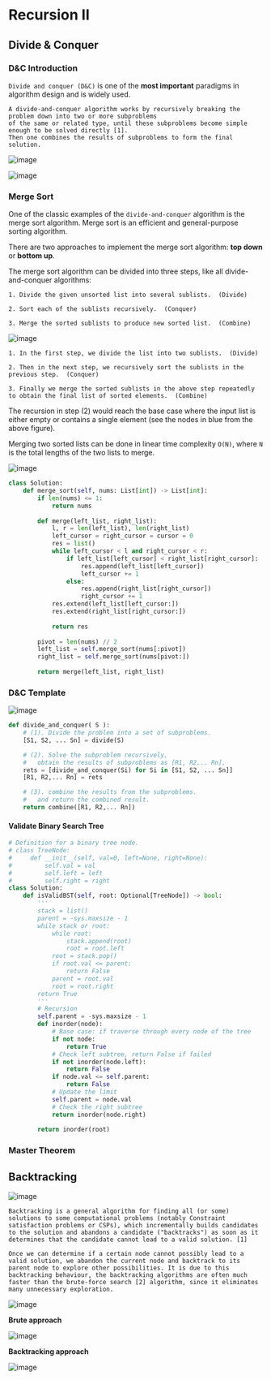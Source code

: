 # Recursion II

## Divide & Conquer

### D&C Introduction

```Divide and conquer (D&C)``` is one of the __most important__ paradigms in algorithm design and is widely used.

```
A divide-and-conquer algorithm works by recursively breaking the problem down into two or more subproblems 
of the same or related type, until these subproblems become simple enough to be solved directly [1]. 
Then one combines the results of subproblems to form the final solution.
```

![image](https://user-images.githubusercontent.com/35042430/217094538-285424fd-4181-44d3-bec4-77ed38da5033.png)

![image](https://assets.leetcode.com/uploads/2019/04/24/d_c.png)

### Merge Sort

One of the classic examples of the ```divide-and-conquer``` algorithm is the merge sort algorithm. Merge sort is an efficient and general-purpose sorting algorithm. 

There are two approaches to implement the merge sort algorithm: __top down__ or __bottom up__.

The merge sort algorithm can be divided into three steps, like all divide-and-conquer algorithms:

    1. Divide the given unsorted list into several sublists.  (Divide)

    2. Sort each of the sublists recursively.  (Conquer)

    3. Merge the sorted sublists to produce new sorted list.  (Combine)
    
![image](https://assets.leetcode.com/uploads/2019/04/15/topdown_mergesort.png)

    1. In the first step, we divide the list into two sublists.  (Divide)

    2. Then in the next step, we recursively sort the sublists in the previous step.  (Conquer)

    3. Finally we merge the sorted sublists in the above step repeatedly to obtain the final list of sorted elements.  (Combine)
    
The recursion in step (2) would reach the base case where the input list is either empty or contains a single element (see the nodes in blue from the above figure).

Merging two sorted lists can be done in linear time complexity ```O(N)```, where ```N``` is the total lengths of the two lists to merge.

![image](https://assets.leetcode.com/uploads/2019/04/06/merge_sort_merge.gif)

```Python
class Solution:
    def merge_sort(self, nums: List[int]) -> List[int]:
        if len(nums) <= 1:
            return nums
        
        def merge(left_list, right_list):
            l, r = len(left_list), len(right_list)
            left_cursor = right_cursor = cursor = 0
            res = list()
            while left_cursor < l and right_cursor < r:
                if left_list[left_cursor] < right_list[right_cursor]:
                    res.append(left_list[left_cursor])
                    left_cursor += 1
                else:
                    res.append(right_list[right_cursor])
                    right_cursor += 1
            res.extend(left_list[left_cursor:])
            res.extend(right_list[right_cursor:])
        
            return res
        
        pivot = len(nums) // 2
        left_list = self.merge_sort(nums[:pivot])
        right_list = self.merge_sort(nums[pivot:])
        
        return merge(left_list, right_list)
```

### D&C Template

![image](https://user-images.githubusercontent.com/35042430/217106087-919d268c-9707-4088-a95c-0b5d18cad5ca.png)

```Python
def divide_and_conquer( S ):
    # (1). Divide the problem into a set of subproblems.
    [S1, S2, ... Sn] = divide(S)

    # (2). Solve the subproblem recursively,
    #   obtain the results of subproblems as [R1, R2... Rn].
    rets = [divide_and_conquer(Si) for Si in [S1, S2, ... Sn]]
    [R1, R2,... Rn] = rets

    # (3). combine the results from the subproblems.
    #   and return the combined result.
    return combine([R1, R2,... Rn])
```

#### Validate Binary Search Tree

```Python
# Definition for a binary tree node.
# class TreeNode:
#     def __init__(self, val=0, left=None, right=None):
#         self.val = val
#         self.left = left
#         self.right = right
class Solution:
    def isValidBST(self, root: Optional[TreeNode]) -> bool:
        '''
        stack = list()
        parent = -sys.maxsize - 1
        while stack or root:
            while root:
                stack.append(root)
                root = root.left
            root = stack.pop()
            if root.val <= parent:
                return False
            parent = root.val
            root = root.right
        return True
        '''
        # Recursion
        self.parent = -sys.maxsize - 1
        def inorder(node):
            # Base case: if traverse through every node of the tree
            if not node:
                return True
            # Check left subtree, return False if failed
            if not inorder(node.left):
                return False
            if node.val <= self.parent:
                return False
            # Update the limit
            self.parent = node.val
            # Check the right subtree
            return inorder(node.right)
        
        return inorder(root)
```

### Master Theorem

## Backtracking

![image](https://assets.leetcode.com/uploads/2019/04/15/backtracking.png)

```
Backtracking is a general algorithm for finding all (or some) solutions to some computational problems (notably Constraint satisfaction problems or CSPs), which incrementally builds candidates to the solution and abandons a candidate ("backtracks") as soon as it determines that the candidate cannot lead to a valid solution. [1]

Once we can determine if a certain node cannot possibly lead to a valid solution, we abandon the current node and backtrack to its parent node to explore other possibilities. It is due to this backtracking behaviour, the backtracking algorithms are often much faster than the brute-force search [2] algorithm, since it eliminates many unnecessary exploration. 
```

![image](https://assets.leetcode.com/uploads/2019/05/30/backtracking1.jpeg)

__Brute approach__

![image](https://assets.leetcode.com/uploads/2019/05/30/backtracking2.jpeg)

__Backtracking approach__

![image](https://assets.leetcode.com/uploads/2019/05/30/backtracking3.jpeg)
